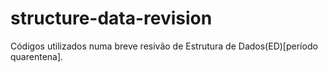 # structure-data-revision
Códigos utilizados numa breve resivão de Estrutura de Dados(ED)[período quarentena].
